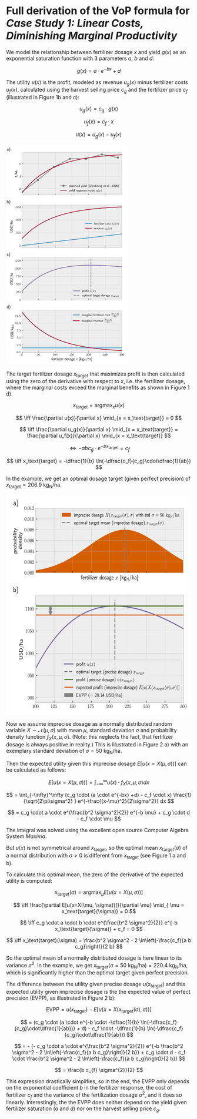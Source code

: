 # Full derivation of the VoP formula for *Case Study 1: Linear Costs, Diminishing Marginal Productivity*

We model the relationship between fertilizer dosage $x$ and yield $g(x)$ as an exponential saturation function with 3 parameters $a$, $b$ and $d$:

$$
g(x) = a \cdot e^{-b x} + d
$$

The utility $u(x)$ is the profit, modeled as revenue $u_g(x)$ minus fertilizer costs $u_f(x)$, calculated using the harvest selling price $c_g$ and the fertilizer price $c_f$ (illustrated in Figure 1b and c):

$$
u_g(x) = c_g \cdot g(x) 
$$

$$
u_f(x) = c_f \cdot x
$$

$$
u(x) = u_g(x) - u_f(x)
$$

<img alt="Response model for the winter wheat case study. a) Yield response curve fitted to experimental data from the literature. b) Economic revenue from yield and fertilizer costs. c) The resulting economic response curve. d) Marginal costs and marginal gains from increasing fertilizer dosage by 1 kg per ha." src="tex/imgs/synplot1.png" height="600">


The target fertilizer dosage $x_\text{target}$ that maximizes profit is then calculated using the zero of the derivative with respect to $x$, i.e. the fertilizer dosage, where the marginal costs exceed the marginal benefits as shown in Figure 1 d).

$$
x_\text{target} = \text{arg}\max_x u(x) 
$$

$$
\iff \frac{\partial u(x)}{\partial x} \mid_{x = x_\text{target}} = 0
$$

$$
\iff \frac{\partial u_g(x)}{\partial x} \mid_{x = x_\text{target}} = \frac{\partial u_f(x)}{\partial x} \mid_{x = x_\text{target}}
$$

$$
\iff -abc_g \cdot e^{-bx_\text{target}} = c_f
$$

$$
\iff x_\text{target} =  -\dfrac{1}{b} \ln(-\dfrac{c_f}{c_g}\cdot\dfrac{1}{ab})
$$

In the example, we get an optimal dosage target (given perfect precision) of $x_\text{target} = 206.9 \ \text{kg}_\text{N} / \text{ha}$.

<img alt="a) Probability distribution for imprecise dosage. b) Graphical representation of the calculation for the Expected Value of Perfect Precision (EVPP) as the difference between profits given precise and imprecise dosage." src="tex/imgs/synplot2.png" height="600">

Now we assume imprecise dosage as a normally distributed random variable $X \sim \mathcal{N}(\mu, \sigma)$ with mean $\mu$, standard deviation $\sigma$ and probability density function $f_X(x, \mu, \sigma)$. (Note: this neglects the fact, that fertilizer dosage is always positive in reality.) This is illustrated in Figure 2 a) with an exemplary standard deviation of $\sigma = 50  \ \text{kg}_\text{N} / \text{ha}$.

Then the expected utility given this imprecise dosage $E[u(x=X(\mu, \sigma))]$ can be calculated as follows:

$$
E[u(x=X(\mu, \sigma))] = \int_{-\infty}^\infty u(x)\cdot f_X(x, \mu, \sigma) dx 
$$

$$
= \int_{-\infty}^\infty (c_g \cdot (a \cdot e^{-bx} +d) - c_f \cdot x) \frac{1}{\sqrt{2\pi\sigma^2} } e^{-\frac{(x-\mu)^2}{2\sigma^2}} dx
$$

$$
= c_g \cdot a \cdot e^{\frac{b^2 \sigma^2}{2}} e^{-b \mu} + c_g \cdot d - c_f \cdot \mu
$$

The integral was solved using the excellent open source Computer Algebra System *Maxima*.

But $u(x)$ is not symmetrical around $x_\text{target}$, so the optimal mean $x_\text{target}(\sigma)$ of a normal distribution with $\sigma > 0$ is different from $x_\text{target}$ (see Figure 1 a and b).

To calculate this optimal mean, the zero of the derivative of the expected utility is computed:

$$
x_\text{target}(\sigma) = \text{arg}\max_{\mu} E[u(x=X(\mu, \sigma))] 
$$

$$
\iff \frac{\partial E[u(x=X(\mu, \sigma))]}{\partial \mu} \mid_{ \mu = x_\text{target}(\sigma)} = 0 
$$

$$
\iff  c_g \cdot a \cdot b \cdot e^{\frac{b^2 \sigma^2}{2}} e^{-b x_\text{target}(\sigma)} + c_f = 0 
$$

$$
\iff x_\text{target}(\sigma) = \frac{b^2 \sigma^2 - 2 \ln\left(-\frac{c_f}{a b c_g}\right)}{2 b}
$$

So the optimal mean of a normally distributed dosage is here linear to its variance $\sigma^2$. In the example, we get $x_\text{target}(\sigma = 50  \ \text{kg}_\text{N} / \text{ha}) = 220.4  \ \text{kg}_\text{N} / \text{ha}$, which is significantly higher than the optimal target given perfect precision.

The difference between the utility given precise dosage $u(x_\text{target})$ and this expected utility given imprecise dosage is the the expected value of perfect precision (EVPP), as illustrated in Figure 2 b):
  
$$
\text{EVPP} = u(x_\text{target}) - E[u(x=X(x_\text{target}(\sigma), \sigma))] 
$$

$$
= (c_g \cdot (a \cdot e^{-b \cdot -\dfrac{1}{b} \ln(-\dfrac{c_f}{c_g}\cdot\dfrac{1}{ab})} + d) - c_f \cdot -\dfrac{1}{b} \ln(-\dfrac{c_f}{c_g}\cdot\dfrac{1}{ab})) 
$$

$$
= - (- c_g \cdot a \cdot e^{\frac{b^2 \sigma^2}{2}} e^{-b \frac{b^2 \sigma^2 - 2 \ln\left(-\frac{c_f}{a b c_g}\right)}{2 b}} + c_g \cdot d - c_f \cdot \frac{b^2 \sigma^2 - 2 \ln\left(-\frac{c_f}{a b c_g}\right)}{2 b}) 
$$

$$
= \frac{b c_{f} \sigma^{2}}{2}
$$

This expression drastically simplifies, so in the end, the EVPP only depends on the exponential coefficient $b$ in the fertilizer response, the cost of fertilizer $c_f$ and the variance of the fertilization dosage $\sigma^2$, and it does so linearly. Interestingly, the the EVPP does neither depend on the yield given fertilizer saturation ($a$ and $d$) nor on the harvest selling price $c_g$.